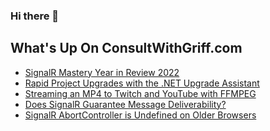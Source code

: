 ### Hi there 👋

<!--
**1kevgriff/1kevgriff** is a ✨ _special_ ✨ repository because its `README.md` (this file) appears on your GitHub profile.

Here are some ideas to get you started:

- 🔭 I’m currently working on ...
- 🌱 I’m currently learning ...
- 👯 I’m looking to collaborate on ...
- 🤔 I’m looking for help with ...
- 💬 Ask me about ...
- 📫 How to reach me: ...
- 😄 Pronouns: ...
- ⚡ Fun fact: ...
-->

## What's Up On ConsultWithGriff.com
<!--START_SECTION:feed-->
* [SignalR Mastery Year in Review 2022](https:&#x2F;&#x2F;consultwithgriff.com&#x2F;signalr-mastery-year-in-review-2022&#x2F;)
* [Rapid Project Upgrades with the .NET Upgrade Assistant](https:&#x2F;&#x2F;consultwithgriff.com&#x2F;rapid-project-upgrades-with-dotnet-upgrade-assistant&#x2F;)
* [Streaming an MP4 to Twitch and YouTube with FFMPEG](https:&#x2F;&#x2F;consultwithgriff.com&#x2F;streaming-mp4-to-twitch-youtube-with-ffmpeg&#x2F;)
* [Does SignalR Guarantee Message Deliverability?](https:&#x2F;&#x2F;consultwithgriff.com&#x2F;signalr-message-guarantee-deliverability&#x2F;)
* [SignalR AbortController is Undefined on Older Browsers](https:&#x2F;&#x2F;consultwithgriff.com&#x2F;signalr-abortcontroller-undefined&#x2F;)
<!--END_SECTION:feed-->

